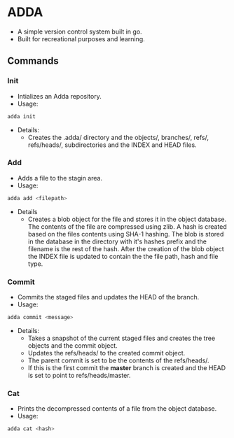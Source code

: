 # ADDA

- A simple version control system built in go.
- Built for recreational purposes and learning.

## Commands

### Init

- Intializes an Adda repository.
- Usage:
``` bash
adda init
```
- Details:
  - Creates the .adda/ directory and the objects/, branches/, refs/, refs/heads/, subdirectories and the INDEX and HEAD files.

### Add

- Adds a file to the stagin area.
- Usage:
``` bash
adda add <filepath>
```
- Details
  - Creates a blob object for the file and stores it in the object database. The contents of the file are compressed using zlib.
  A hash is created based on the files contents using SHA-1 hashing. The blob is stored in the database in the directory with it's hashes prefix
  and the filename is the rest of the hash. After the creation of the blob object the INDEX file is updated to contain the the file path, hash and file type.

### Commit

- Commits the staged files and updates the HEAD of the branch.
- Usage:
``` bash
adda commit <message>
```
- Details:
  - Takes a snapshot of the current staged files and creates the tree objects and the commit object.
  - Updates the refs/heads/<current branch> to the created commit object.
  - The parent commit is set to be the contents of the refs/heads/<current branch>.
  - If this is the first commit the **master** branch is created and the HEAD is set to point to refs/heads/master.

### Cat

- Prints the decompressed contents of a file from the object database.
- Usage:
``` bash
adda cat <hash>
```
